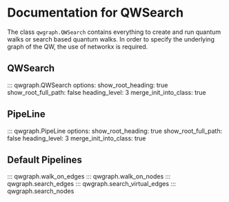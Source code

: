# Documentation for QWSearch
The class `qwgraph.QWSearch` contains everything to create and run quantum walks or search based quantum walks.
In order to specify the underlying graph of the QW, the use of networkx is required.

## QWSearch
::: qwgraph.QWSearch
	options:
		show_root_heading: true
		show_root_full_path: false
		heading_level: 3
		merge_init_into_class: true

## PipeLine
::: qwgraph.PipeLine
	options:
		show_root_heading: true
		show_root_full_path: false
		heading_level: 3
		merge_init_into_class: true

## Default Pipelines
::: qwgraph.walk_on_edges
::: qwgraph.walk_on_nodes
::: qwgraph.search_edges
::: qwgraph.search_virtual_edges
::: qwgraph.search_nodes